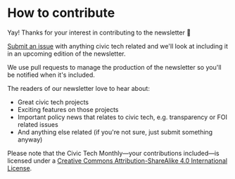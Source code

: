 # How to contribute

Yay! Thanks for your interest in contributing to the newsletter :bouquet:

[Submit an issue](https://github.com/openaustralia/newsletter/issues/new?title=[ITEM]) with anything civic tech related and we'll look at including it in an upcoming edition of the newsletter.

We use pull requests to manage the production of the newsletter so you'll be notified when it's included.

The readers of our newsletter love to hear about:

* Great civic tech projects
* Exciting features on those projects
* Important policy news that relates to civic tech, e.g. transparency or FOI related issues
* And anything else related (if you're not sure, just submit something anyway)

Please note that the Civic Tech Monthly—your contributions included—is licensed under a [Creative Commons Attribution-ShareAlike 4.0 International License](http://creativecommons.org/licenses/by-sa/4.0/).
